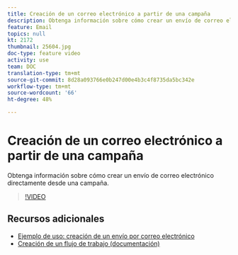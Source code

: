 ```yaml
---
title: Creación de un correo electrónico a partir de una campaña
description: Obtenga información sobre cómo crear un envío de correo electrónico directamente desde una campaña.
feature: Email
topics: null
kt: 2172
thumbnail: 25604.jpg
doc-type: feature video
activity: use
team: DOC
translation-type: tm+mt
source-git-commit: 8d28a093766e0b247d00e4b3c4f8735da5bc342e
workflow-type: tm+mt
source-wordcount: '66'
ht-degree: 48%

---
```



# Creación de un correo electrónico a partir de una campaña

Obtenga información sobre cómo crear un envío de correo electrónico directamente desde una campaña.

>[!VIDEO](https://video.tv.adobe.com/v/25604?quality=12)

## Recursos adicionales

* [Ejemplo de uso: creación de un envío por correo electrónico](https://docs.adobe.com/content/help/es-ES/campaign-classic/using/designing-content/editing-html-content/use-case--creating-an-email-delivery.html)
* [Creación de un flujo de trabajo (documentación)](https://docs.adobe.com/content/help/es-ES/campaign-classic/using/automating-with-workflows/general-operation/building-a-workflow.html)
